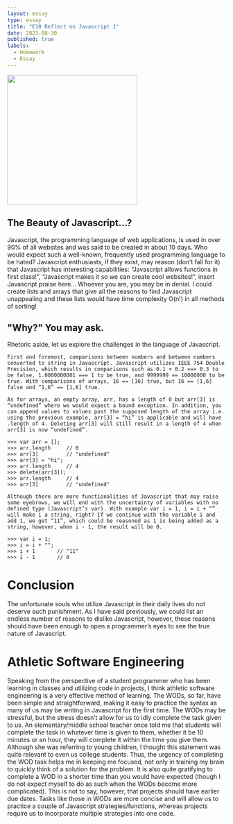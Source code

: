 ```yaml
---
layout: essay
type: essay
title: "E10 Reflect on Javascript 1"
date: 2023-08-30
published: true
labels:
  - Homework
  - Essay
---
```


<img width="300px" class="rounded float-start pe-4" src="">

## The Beauty of Javascript...?

Javascript, the programming language of web applications, is used in over 90% of all websites and was said to be created in about 10 days. Who would expect such a well-known, frequently used programming language to be hated? Javascript enthusiasts, if they exist, may reason (don’t fall for it) that Javascript has interesting capabilities: “Javascript allows functions in first class!”, “Javascript makes it so we can create cool websites!”, insert Javascript praise here… Whoever you are, you may be in denial. I could create lists and arrays that give all the reasons to find Javascript unappealing and these lists would have time complexity O(n!) in all methods of sorting! 

## "Why?" You may ask.
Rhetoric aside, let us explore the challenges in the language of Javascript. 

```
First and foremost, comparisons between numbers and between numbers converted to string in Javascript. Javascript utilizes IEEE 754 Double Precision, which results in comparisons such as 0.1 + 0.2 === 0.3 to be false, 1.0000000001 === 1 to be true, and 9999999 == 10000000 to be true. With comparisons of arrays, 16 == [16] true, but 16 == [1,6] false and “1,6” == [1,6] true.
```
```
As for arrays, an empty array, arr, has a length of 0 but arr[3] is “undefined” where we would expect a bound exception. In addition, you can append values to values past the supposed length of the array i.e. using the previous example, arr[3] = “hi” is applicable and will have .length of 4. Deleting arr[3] will still result in a length of 4 when arr[3] is now “undefined”. 

>>> var arr = [];
>>> arr.length     // 0
>>> arr[3]         // "undefined"
>>> arr[3] = "hi";
>>> arr.length     // 4
>>> delete(arr[3]);
>>> arr.length     // 4
>>> arr[3]         // "undefined"
```
```
Although there are more functionalities of Javascript that may raise some eyebrows, we will end with the uncertainty of variables with no defined type (Javascript’s var). With example var i = 1, i = i + “” will make i a string, right? If we continue with the variable i and add 1, we get “11”, which could be reasoned as 1 is being added as a string, however, when i - 1, the result will be 0.

>>> var i = 1;
>>> i = i + "";
>>> i + 1       // "11"
>>> i - 1       // 0
```
# Conclusion
The unfortunate souls who utilize Javascript in their daily lives do not deserve such punishment. As I have said previously, we could list an endless number of reasons to dislike Javascript, however, these reasons should have been enough to open a programmer’s eyes to see the true nature of Javascript.

# Athletic Software Engineering
Speaking from the perspective of a student programmer who has been learning in classes and utilizing code in projects, I think athletic software engineering is a very effective method of learning. The WODs, so far, have been simple and straightforward, making it easy to practice the syntax as many of us may be writing in Javascript for the first time. The WODs may be stressful, but the stress doesn’t allow for us to idly complete the task given to us. An elementary/middle school teacher once told me that students will complete the task in whatever time is given to them, whether it be 10 minutes or an hour, they will complete it within the time you give them. Although she was referring to young children, I thought this statement was quite relevant to even us college students. Thus, the urgency of completing the WOD task helps me in keeping me focused, not only in training my brain to quickly think of a solution for the problem. It is also quite gratifying to complete a WOD in a shorter time than you would have expected (though I do not expect myself to do as such when the WODs become more complicated). This is not to say, however, that projects should have earlier due dates. Tasks like those in WODs are more concise and will allow us to practice a couple of Javascript strategies/functions, whereas projects require us to incorporate multiple strategies into one code.
